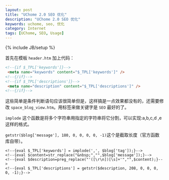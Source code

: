```yaml
---
layout: post
title: "UChome 2.0 SEO 优化"
description: "UChome 2.0 SEO 优化"
keywords: uchome, seo, 优化
category: Internet
tags: [UChome, SEO, Usage]
---
```

{% include JB/setup %}

首先在模板 `header.htm` 加上代码：

```html
<!--{if $_TPL['keywords']}-->
 <meta name="keywords" content="$_TPL['keywords']" />
<!--{/if}-->
<!--{if $_TPL['descriptions']}-->
 <meta name="description" content="$_TPL['descriptions']" />
<!--{/if}-->
```

这些简单是条件判断语句应该很简单但是，这样搞是一点效果都没有的，还需要修改 `space_blog_view.htm`。用标签来做关键字是 `SEO` 最好的了。

`implode` 这个函数是将多个字符串用指定的字符串将它分割，可以实现:a,b,c,d ,e这样的格式。

`getstr($blog['message'], 180, 0, 0, 0, 0, -1)`这个是截取长度（官方函数库自带）。

```
<!--{eval $_TPL['keywords'] = implode(',', $blog['tag']);}-->
<!--{eval $content=str_replace("&nbsp;","",$blog['message']);}-->
<!--{eval $description=preg_replace("'([\r\n])[\s]+'","",$content);}-->
<!--{eval $_TPL['descriptions'] = getstr($description, 208, 0, 0, 0, 0, -1);}-->
```